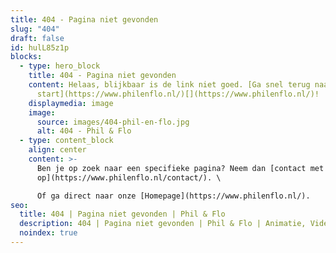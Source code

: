 ```yaml
---
title: 404 - Pagina niet gevonden
slug: "404"
draft: false
id: hulL85z1p
blocks:
  - type: hero_block
    title: 404 - Pagina niet gevonden
    content: Helaas, blijkbaar is de link niet goed. [Ga snel terug naar
      start](https://www.philenflo.nl/)[](https://www.philenflo.nl/)!
    displaymedia: image
    image:
      source: images/404-phil-en-flo.jpg
      alt: 404 - Phil & Flo
  - type: content_block
    align: center
    content: >-
      Ben je op zoek naar een specifieke pagina? Neem dan [contact met ons
      op](https://www.philenflo.nl/contact/). \

      Of ga direct naar onze [Homepage](https://www.philenflo.nl/).
seo:
  title: 404 | Pagina niet gevonden | Phil & Flo
  description: 404 | Pagina niet gevonden | Phil & Flo | Animatie, Video, Branding en meer
  noindex: true
---
```

